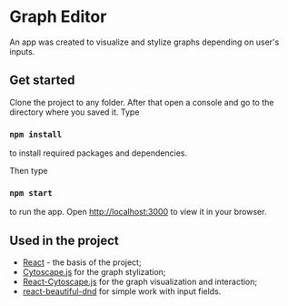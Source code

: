 # Graph Editor

An app was created to visualize and stylize graphs depending on user's inputs.

## Get started
Clone the project to any folder. After that open a console and go to the directory where you saved it. Type

### `npm install`

to install required packages and dependencies.

Then type

### `npm start`

to run the app.
Open [http://localhost:3000](http://localhost:3000) to view it in your browser.

## Used in the project
- [React](https://en.reactjs.org/) - the basis of the project;
- [Cytoscape.js](https://js.cytoscape.org/) for the graph stylization;
- [React-Cytoscape.js](https://github.com/plotly/react-cytoscapejs) for the graph visualization and interaction;
- [react-beautiful-dnd](https://github.com/atlassian/react-beautiful-dnd) for simple work with input fields.
